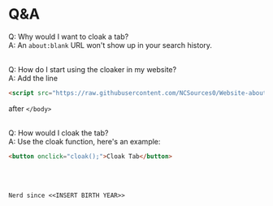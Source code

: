 # Q&A
Q: Why would I want to cloak a tab?  
A: An `about:blank` URL won't show up in your search history.
<br><br>

Q: How do I start using the cloaker in my website?  
A: Add the line
```html
<script src="https://raw.githubusercontent.com/NCSources0/Website-about-blank-Cloaker/main/cloak.js"></script>
```
after `</body>`
<br><br>

Q: How would I cloak the tab?  
A: Use the cloak function, here's an example:
```html
<button onclick="cloak();">Cloak Tab</button>
```
<br><br>

`Nerd since <<INSERT BIRTH YEAR>>`
